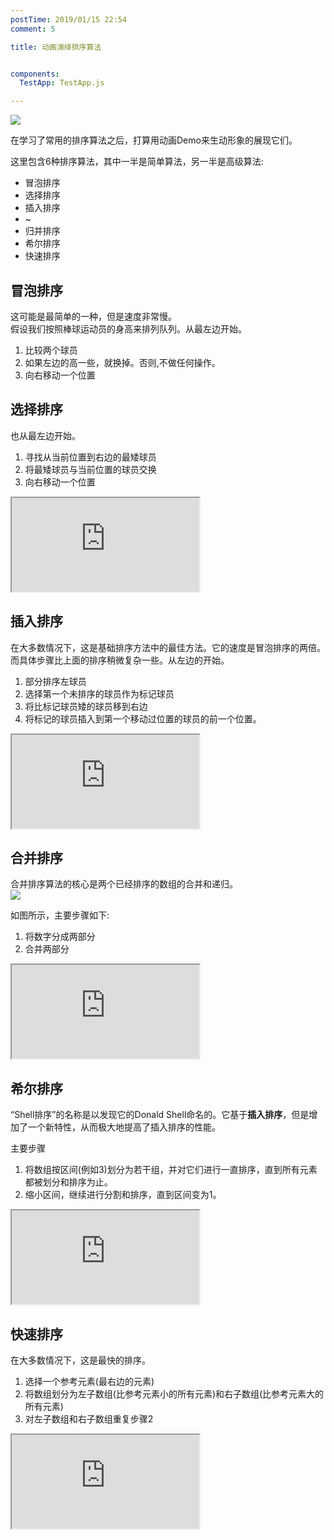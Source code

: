 ```yaml
---
postTime: 2019/01/15 22:54
comment: 5

title: 动画演绎排序算法


components:
  TestApp: TestApp.js

---
```


<TestApp />

![](https://terry-su.github.io/BlogCDN/images/simpson-evolution.jpg)    

在学习了常用的排序算法之后，打算用动画Demo来生动形象的展现它们。

这里包含6种排序算法，其中一半是简单算法，另一半是高级算法:
* 冒泡排序
* 选择排序
* 插入排序
* ~
* 归并排序
* 希尔排序
* 快速排序



## 冒泡排序
这可能是最简单的一种，但是速度非常慢。  
假设我们按照棒球运动员的身高来排列队列。从最左边开始。
1. 比较两个球员 
2. 如果左边的高一些，就换掉。否则,不做任何操作。
3. 向右移动一个位置

<div>

</div>


## 选择排序
也从最左边开始。
1. 寻找从当前位置到右边的最矮球员
2. 将最矮球员与当前位置的球员交换
2. 向右移动一个位置

<iframe src="https://terry-su.github.io/BlogCDN/iframes/algorithm/selection-sort/index.html?mode=result" ></iframe>



## 插入排序
在大多数情况下，这是基础排序方法中的最佳方法。它的速度是冒泡排序的两倍。  
而具体步骤比上面的排序稍微复杂一些。从左边的开始。
1. 部分排序左球员
2. 选择第一个未排序的球员作为标记球员
3. 将比标记球员矮的球员移到右边
4. 将标记的球员插入到第一个移动过位置的球员的前一个位置。

<iframe src="https://terry-su.github.io/BlogCDN/iframes/algorithm/insertion-sort/index.html?mode=result" ></iframe>




## 合并排序
合并排序算法的核心是两个已经排序的数组的合并和递归。  
![](https://upload.wikimedia.org/wikipedia/commons/thumb/e/e6/Merge_sort_algorithm_diagram.svg/800px-Merge_sort_algorithm_diagram.svg.png)

如图所示，主要步骤如下:
1. 将数字分成两部分
2. 合并两部分

<iframe src="https://terry-su.github.io/BlogCDN/iframes/algorithm/merge-sort/index.html?mode=result" ></iframe>



## 希尔排序
“Shell排序”的名称是以发现它的Donald Shell命名的。它基于**插入排序**，但是增加了一个新特性，从而极大地提高了插入排序的性能。  

主要步骤
1. 将数组按区间(例如3)划分为若干组，并对它们进行一直排序，直到所有元素都被划分和排序为止。
2. 缩小区间，继续进行分割和排序，直到区间变为1。

<iframe src="https://terry-su.github.io/BlogCDN/iframes/algorithm/shell-sort/index.html?mode=result" ></iframe>




## 快速排序
在大多数情况下，这是最快的排序。

1. 选择一个参考元素(最右边的元素)
2. 将数组划分为左子数组(比参考元素小的所有元素)和右子数组(比参考元素大的所有元素)
3. 对左子数组和右子数组重复步骤2

<iframe src="https://terry-su.github.io/BlogCDN/iframes/algorithm/quick-sort/index.html?mode=result" ></iframe>